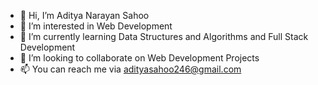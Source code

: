 - 👋 Hi, I’m Aditya Narayan Sahoo
- 👀 I’m interested in Web Development
- 🌱 I’m currently learning Data Structures and Algorithms and Full Stack Development
- 💞️ I’m looking to collaborate on Web Development Projects
- 📫 You can reach me via adityasahoo246@gmail.com

<!---
aditya-narayan-sahoo/aditya-narayan-sahoo is a ✨ special ✨ repository because its `README.md` (this file) appears on your GitHub profile.
You can click the Preview link to take a look at your changes.
--->
